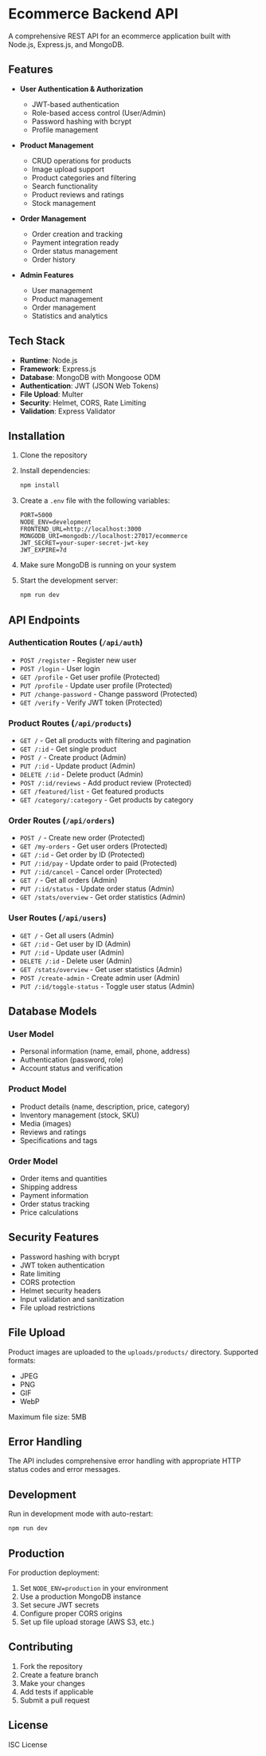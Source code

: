 # Ecommerce Backend API

A comprehensive REST API for an ecommerce application built with Node.js, Express.js, and MongoDB.

## Features

- **User Authentication & Authorization**

  - JWT-based authentication
  - Role-based access control (User/Admin)
  - Password hashing with bcrypt
  - Profile management

- **Product Management**

  - CRUD operations for products
  - Image upload support
  - Product categories and filtering
  - Search functionality
  - Product reviews and ratings
  - Stock management

- **Order Management**

  - Order creation and tracking
  - Payment integration ready
  - Order status management
  - Order history

- **Admin Features**
  - User management
  - Product management
  - Order management
  - Statistics and analytics

## Tech Stack

- **Runtime**: Node.js
- **Framework**: Express.js
- **Database**: MongoDB with Mongoose ODM
- **Authentication**: JWT (JSON Web Tokens)
- **File Upload**: Multer
- **Security**: Helmet, CORS, Rate Limiting
- **Validation**: Express Validator

## Installation

1. Clone the repository
2. Install dependencies:

   ```bash
   npm install
   ```

3. Create a `.env` file with the following variables:

   ```env
   PORT=5000
   NODE_ENV=development
   FRONTEND_URL=http://localhost:3000
   MONGODB_URI=mongodb://localhost:27017/ecommerce
   JWT_SECRET=your-super-secret-jwt-key
   JWT_EXPIRE=7d
   ```

4. Make sure MongoDB is running on your system

5. Start the development server:
   ```bash
   npm run dev
   ```

## API Endpoints

### Authentication Routes (`/api/auth`)

- `POST /register` - Register new user
- `POST /login` - User login
- `GET /profile` - Get user profile (Protected)
- `PUT /profile` - Update user profile (Protected)
- `PUT /change-password` - Change password (Protected)
- `GET /verify` - Verify JWT token (Protected)

### Product Routes (`/api/products`)

- `GET /` - Get all products with filtering and pagination
- `GET /:id` - Get single product
- `POST /` - Create product (Admin)
- `PUT /:id` - Update product (Admin)
- `DELETE /:id` - Delete product (Admin)
- `POST /:id/reviews` - Add product review (Protected)
- `GET /featured/list` - Get featured products
- `GET /category/:category` - Get products by category

### Order Routes (`/api/orders`)

- `POST /` - Create new order (Protected)
- `GET /my-orders` - Get user orders (Protected)
- `GET /:id` - Get order by ID (Protected)
- `PUT /:id/pay` - Update order to paid (Protected)
- `PUT /:id/cancel` - Cancel order (Protected)
- `GET /` - Get all orders (Admin)
- `PUT /:id/status` - Update order status (Admin)
- `GET /stats/overview` - Get order statistics (Admin)

### User Routes (`/api/users`)

- `GET /` - Get all users (Admin)
- `GET /:id` - Get user by ID (Admin)
- `PUT /:id` - Update user (Admin)
- `DELETE /:id` - Delete user (Admin)
- `GET /stats/overview` - Get user statistics (Admin)
- `POST /create-admin` - Create admin user (Admin)
- `PUT /:id/toggle-status` - Toggle user status (Admin)

## Database Models

### User Model

- Personal information (name, email, phone, address)
- Authentication (password, role)
- Account status and verification

### Product Model

- Product details (name, description, price, category)
- Inventory management (stock, SKU)
- Media (images)
- Reviews and ratings
- Specifications and tags

### Order Model

- Order items and quantities
- Shipping address
- Payment information
- Order status tracking
- Price calculations

## Security Features

- Password hashing with bcrypt
- JWT token authentication
- Rate limiting
- CORS protection
- Helmet security headers
- Input validation and sanitization
- File upload restrictions

## File Upload

Product images are uploaded to the `uploads/products/` directory. Supported formats:

- JPEG
- PNG
- GIF
- WebP

Maximum file size: 5MB

## Error Handling

The API includes comprehensive error handling with appropriate HTTP status codes and error messages.

## Development

Run in development mode with auto-restart:

```bash
npm run dev
```

## Production

For production deployment:

1. Set `NODE_ENV=production` in your environment
2. Use a production MongoDB instance
3. Set secure JWT secrets
4. Configure proper CORS origins
5. Set up file upload storage (AWS S3, etc.)

## Contributing

1. Fork the repository
2. Create a feature branch
3. Make your changes
4. Add tests if applicable
5. Submit a pull request

## License

ISC License
